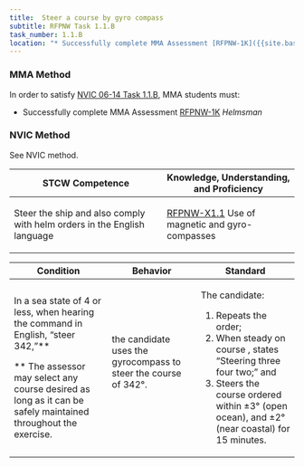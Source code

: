 ```yaml
---
title:  Steer a course by gyro­ compass
subtitle: RFPNW Task 1.1.B 
task_number: 1.1.B
location: "* Successfully complete MMA Assessment [RFPNW-1K]({{site.baseurl}}/assessments/Deck/RFPNW-1K) *Helmsman*" 
---
```



### MMA Method

In order to satisfy  [NVIC 06-14  Task  1.1.B]({{site.baseurl}}/assets/images/nvic-06-14.pdf), MMA students must:

* Successfully complete MMA Assessment [RFPNW-1K]({{site.baseurl}}/assessments/Deck/RFPNW-1K) *Helmsman*


### NVIC Method

<a onclick="togglevisibility('nvic_methods')" >See NVIC method.</a>

<div id='nvic_methods' class='hide'>

<table>
<thead>
<tr>
<th class='forty'> STCW Competence </th>
<th class='sixty'> Knowledge, Understanding, and Proficiency </th>
</tr>
</thead>




<tbody>
<tr><td markdown='1'>

Steer the ship and also comply with helm orders in the English language

</td><td markdown='1'>

[RFPNW-X1.1](../../tables/24.html#RFPNW-X1.1) Use of magnetic and gyro-compasses

</td></tr>


</tbody>
</table>


<table>
<thead>
<tr><th class='twenty'>  Condition </th><th class='twenty'> Behavior </th><th  class='sixty'>Standard </th></tr>
</thead>
<tbody >



<tr><td markdown='1'>

In a sea state of 4 or less, when hearing the command in English, “steer 342,”**

** The assessor may select any course desired as long as it can be safely maintained throughout the exercise.

</td><td markdown='1'>

the candidate uses the gyrocompass to steer the course of 342°.

<br>

<div class="tooltip">
<span class="tooltiptext">
</span>
</div>


</td><td markdown='1'>

The candidate:

1. Repeats the order;
2. When steady on course , states “Steering three four two;” and
3. Steers the course ordered within ±3° (open ocean), and ±2° (near coastal) for 15 minutes.

</td></tr>
</tbody>
</table>
</div>
